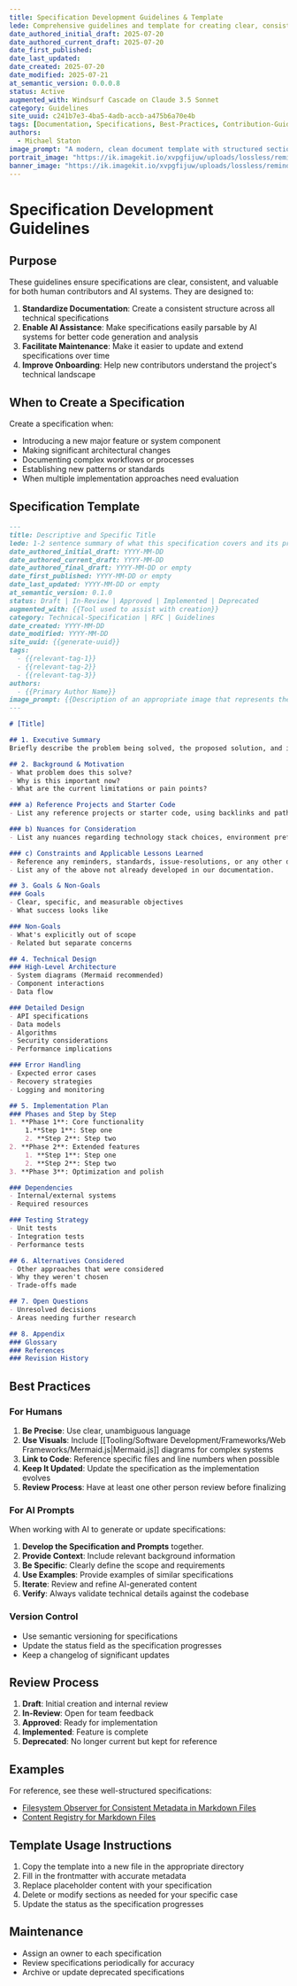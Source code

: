 ```yaml
---
title: Specification Development Guidelines & Template
lede: Comprehensive guidelines and template for creating clear, consistent, and maintainable technical specifications that work for both human and AI contributors.
date_authored_initial_draft: 2025-07-20
date_authored_current_draft: 2025-07-20
date_first_published: 
date_last_updated:
date_created: 2025-07-20
date_modified: 2025-07-21
at_semantic_version: 0.0.0.8
status: Active
augmented_with: Windsurf Cascade on Claude 3.5 Sonnet
category: Guidelines
site_uuid: c241b7e3-4ba5-4adb-accb-a475b6a70e4b
tags: [Documentation, Specifications, Best-Practices, Contribution-Guide]
authors:
  - Michael Staton
image_prompt: "A modern, clean document template with structured sections, code examples, and visual diagrams, representing well-organized technical documentation."
portrait_image: "https://ik.imagekit.io/xvpgfijuw/uploads/lossless/reminders/2025-05-05_portrait_image_Maintain-Consistent-Reporting-Templates_ae2415ec-f54a-48ba-85c2-eaee09d20716_4XNITJvCs.webp"
banner_image: "https://ik.imagekit.io/xvpgfijuw/uploads/lossless/reminders/2025-05-05_banner_image_Maintain-Consistent-Reporting-Templates_af226242-a4ff-424d-8702-a7ddbe27103e_vkNe8RMST.webp"
---
```


# Specification Development Guidelines

## Purpose
These guidelines ensure specifications are clear, consistent, and valuable for both human contributors and AI systems. They are designed to:

1. **Standardize Documentation**: Create a consistent structure across all technical specifications
2. **Enable AI Assistance**: Make specifications easily parsable by AI systems for better code generation and analysis
3. **Facilitate Maintenance**: Make it easier to update and extend specifications over time
4. **Improve Onboarding**: Help new contributors understand the project's technical landscape

## When to Create a Specification
Create a specification when:

- Introducing a new major feature or system component
- Making significant architectural changes
- Documenting complex workflows or processes
- Establishing new patterns or standards
- When multiple implementation approaches need evaluation

## Specification Template

```markdown
---
title: Descriptive and Specific Title
lede: 1-2 sentence summary of what this specification covers and its primary goal.
date_authored_initial_draft: YYYY-MM-DD
date_authored_current_draft: YYYY-MM-DD
date_authored_final_draft: YYYY-MM-DD or empty
date_first_published: YYYY-MM-DD or empty
date_last_updated: YYYY-MM-DD or empty
at_semantic_version: 0.1.0
status: Draft | In-Review | Approved | Implemented | Deprecated
augmented_with: {{Tool used to assist with creation}}
category: Technical-Specification | RFC | Guidelines
date_created: YYYY-MM-DD
date_modified: YYYY-MM-DD
site_uuid: {{generate-uuid}}
tags: 
  - {{relevant-tag-1}}
  - {{relevant-tag-2}}
  - {{relevant-tag-3}}
authors:
  - {{Primary Author Name}}
image_prompt: {{Description of an appropriate image that represents the specification}}
---

# [Title]

## 1. Executive Summary
Briefly describe the problem being solved, the proposed solution, and its benefits. This should be understandable to both technical and non-technical stakeholders.

## 2. Background & Motivation
- What problem does this solve?
- Why is this important now?
- What are the current limitations or pain points?

### a) Reference Projects and Starter Code
- List any reference projects or starter code, using backlinks and paths.

### b) Nuances for Consideration
- List any nuances regarding technology stack choices, environment preferences, standards of development or output

### c) Constraints and Applicable Lessons Learned 
- Reference any reminders, standards, issue-resolutions, or any other documents that can provide helpful context to avoid pitfalls in developing for this specification.  Use backlinks and paths where relevant. 
- List any of the above not already developed in our documentation. 

## 3. Goals & Non-Goals
### Goals
- Clear, specific, and measurable objectives
- What success looks like

### Non-Goals
- What's explicitly out of scope
- Related but separate concerns

## 4. Technical Design
### High-Level Architecture
- System diagrams (Mermaid recommended)
- Component interactions
- Data flow

### Detailed Design
- API specifications
- Data models
- Algorithms
- Security considerations
- Performance implications

### Error Handling
- Expected error cases
- Recovery strategies
- Logging and monitoring

## 5. Implementation Plan
### Phases and Step by Step
1. **Phase 1**: Core functionality
	1.**Step 1**: Step one
	2. **Step 2**: Step two 
2. **Phase 2**: Extended features
	1. **Step 1**: Step one
	2. **Step 2**: Step two 
3. **Phase 3**: Optimization and polish

### Dependencies
- Internal/external systems
- Required resources

### Testing Strategy
- Unit tests
- Integration tests
- Performance tests

## 6. Alternatives Considered
- Other approaches that were considered
- Why they weren't chosen
- Trade-offs made

## 7. Open Questions
- Unresolved decisions
- Areas needing further research

## 8. Appendix
### Glossary
### References
### Revision History
```

## Best Practices

### For Humans
1. **Be Precise**: Use clear, unambiguous language
2. **Use Visuals**: Include [[Tooling/Software Development/Frameworks/Web Frameworks/Mermaid.js|Mermaid.js]] diagrams for complex systems
3. **Link to Code**: Reference specific files and line numbers when possible
4. **Keep It Updated**: Update the specification as the implementation evolves
5. **Review Process**: Have at least one other person review before finalizing

### For AI Prompts
When working with AI to generate or update specifications:

1. **Develop the Specification and Prompts** together. 
2. **Provide Context**: Include relevant background information
3. **Be Specific**: Clearly define the scope and requirements
4. **Use Examples**: Provide examples of similar specifications
5. **Iterate**: Review and refine AI-generated content
6. **Verify**: Always validate technical details against the codebase

### Version Control
- Use semantic versioning for specifications
- Update the status field as the specification progresses
- Keep a changelog of significant updates

## Review Process
1. **Draft**: Initial creation and internal review
2. **In-Review**: Open for team feedback
3. **Approved**: Ready for implementation
4. **Implemented**: Feature is complete
5. **Deprecated**: No longer current but kept for reference

## Examples
For reference, see these well-structured specifications:
- [Filesystem Observer for Consistent Metadata in Markdown Files](../../specs/Filesystem-Observer-for-Consistent-Metadata-in-Markdown-files.md)
- [Content Registry for Markdown Files](projects/Astro-Turf/Specs/Create-a-Content-Registry-for-Markdown-Files.md)

## Template Usage Instructions
1. Copy the template into a new file in the appropriate directory
2. Fill in the frontmatter with accurate metadata
3. Replace placeholder content with your specification
4. Delete or modify sections as needed for your specific case
5. Update the status as the specification progresses

## Maintenance
- Assign an owner to each specification
- Review specifications periodically for accuracy
- Archive or update deprecated specifications